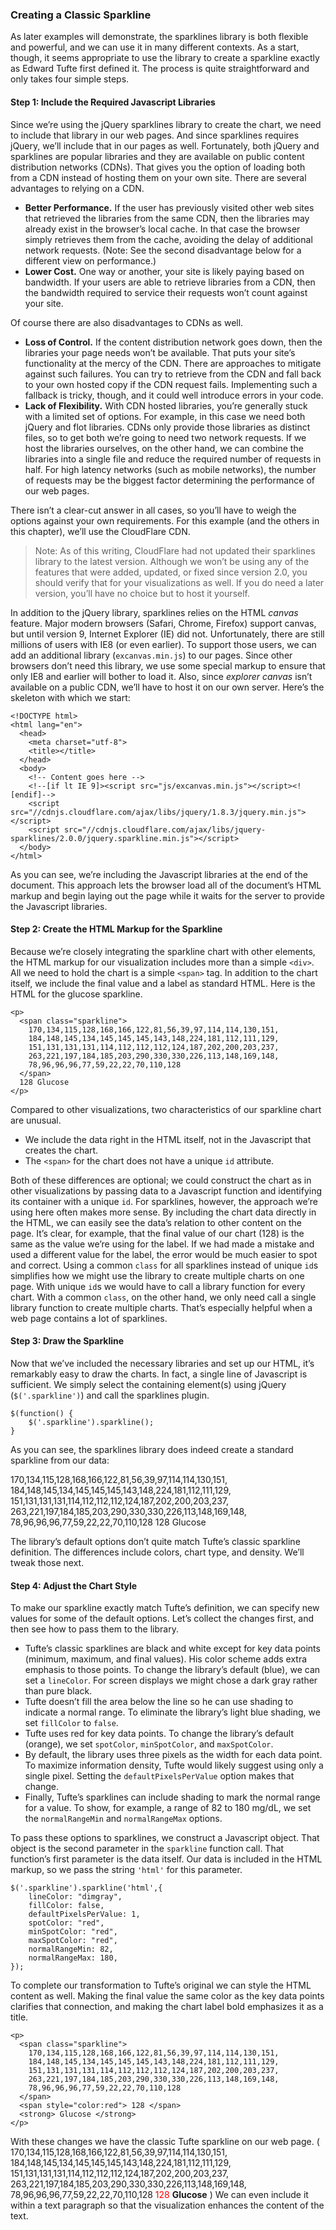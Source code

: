 ### Creating a Classic Sparkline

As later examples will demonstrate, the sparklines library is both flexible and powerful, and we can use it in many different contexts. As a start, though, it seems appropriate to use the library to create a sparkline exactly as Edward Tufte first defined it. The process is quite straightforward and only takes four simple steps.

#### Step 1: Include the Required Javascript Libraries

Since we’re using the jQuery sparklines library to create the chart, we need to include that library in our web pages. And since sparklines requires jQuery, we’ll include that in our pages as well. Fortunately, both jQuery and sparklines are popular libraries and they are available on public content distribution networks (CDNs). That gives you the option of loading both from a CDN instead of hosting them on your own site. There are several advantages to relying on a CDN.

* **Better Performance.** If the user has previously visited other web sites that retrieved the libraries from the same CDN, then the libraries may already exist in the browser’s local cache. In that case the browser simply retrieves them from the cache, avoiding the delay of additional network requests. (Note: See the second disadvantage below for a different view on performance.) 
* **Lower Cost.** One way or another, your site is likely paying based on bandwidth. If your users are able to retrieve libraries from a CDN, then the bandwidth required to service their requests won’t count against your site.

Of course there are also disadvantages to CDNs as well.

* **Loss of Control.** If the content distribution network goes down, then the libraries your page needs won’t be available. That puts your site’s functionality at the mercy of the CDN. There are approaches to mitigate against such failures. You can try to retrieve from the CDN and fall back to your own hosted copy if the CDN request fails. Implementing such a fallback is tricky, though, and it could well introduce errors in your code.
* **Lack of Flexibility.** With CDN hosted libraries, you’re generally stuck with a limited set of options. For example, in this case we need both jQuery and flot libraries. CDNs only provide those libraries as distinct files, so to get both we’re going to need two network requests. If we host the libraries ourselves, on the other hand, we can combine the libraries into a single file and reduce the required number of requests in half. For high latency networks (such as mobile networks), the number of requests may be the biggest factor determining the performance of our web pages.

There isn’t a clear-cut answer in all cases, so you’ll have to weigh the options against your own requirements. For this example (and the others in this chapter), we’ll use the CloudFlare CDN.

> Note: As of this writing, CloudFlare had not updated their sparklines library to the latest version. Although we won’t be using any of the features that were added, updated, or fixed since version 2.0, you should verify that for your visualizations as well. If you do need a later version, you’ll have no choice but to host it yourself.

In addition to the jQuery library, sparklines relies on the HTML _canvas_ feature. Major modern browsers (Safari, Chrome, Firefox) support canvas, but until version 9, Internet Explorer (IE) did not. Unfortunately, there are still millions of users with IE8 (or even earlier). To support those users, we can add an additional library (`excanvas.min.js`) to our pages. Since other browsers don’t need this library, we use some special markup to ensure that only IE8 and earlier will bother to load it. Also, since _explorer canvas_ isn’t available on a public CDN, we’ll have to host it on our own server. Here’s the skeleton with which we start:

```language-markup
<!DOCTYPE html>
<html lang="en">
  <head>
    <meta charset="utf-8">
    <title></title>
  </head>
  <body>
    <!-- Content goes here -->
    <!--[if lt IE 9]><script src="js/excanvas.min.js"></script><![endif]-->
    <script src="//cdnjs.cloudflare.com/ajax/libs/jquery/1.8.3/jquery.min.js"></script>
    <script src="//cdnjs.cloudflare.com/ajax/libs/jquery-sparklines/2.0.0/jquery.sparkline.min.js"></script>
  </body>
</html>
```

As you can see, we’re including the Javascript libraries at the end of the document. This approach lets the browser load all of the document’s HTML markup and begin laying out the page while it waits for the server to provide the Javascript libraries.

#### Step 2: Create the HTML Markup for the Sparkline

Because we’re closely integrating the sparkline chart with other elements, the HTML markup for our visualization includes more than a simple `<div>`. All we need to hold the chart is a simple `<span>` tag. In addition to the chart itself, we include the final value and a label as standard HTML. Here is the HTML for the glucose sparkline.

```language-markup
<p>
  <span class="sparkline">
    170,134,115,128,168,166,122,81,56,39,97,114,114,130,151,
    184,148,145,134,145,145,145,143,148,224,181,112,111,129,
    151,131,131,131,114,112,112,112,124,187,202,200,203,237,
    263,221,197,184,185,203,290,330,330,226,113,148,169,148,
    78,96,96,96,77,59,22,22,70,110,128
  </span>
  128 Glucose
</p>
```

Compared to other visualizations, two characteristics of our sparkline chart are unusual.

* We include the data right in the HTML itself, not in the Javascript that creates the chart.
* The `<span>` for the chart does not have a unique `id` attribute.

Both of these differences are optional; we could construct the chart as in other visualizations by passing data to a Javascript function and identifying its container with a unique `id`. For sparklines, however, the approach we’re using here often makes more sense. By including the chart data directly in the HTML, we can easily see the data’s relation to other content on the page. It’s clear, for example, that the final value of our chart (128) is the same as the value we’re using for the label. If we had made a mistake and used a different value for the label, the error would be much easier to spot and correct. Using a common `class` for all sparklines instead of unique `id`s simplifies how we might use the library to create multiple charts on one page. With unique `id`s we would have to call a library function for every chart. With a common `class`, on the other hand, we only need call a single library function to create multiple charts. That’s especially helpful when a web page contains a lot of sparklines.

#### Step 3: Draw the Sparkline

Now that we’ve included the necessary libraries and set up our HTML, it’s remarkably easy to draw the charts. In fact, a single line of Javascript is sufficient. We simply select the containing element(s) using jQuery (`$('.sparkline')`) and call the sparklines plugin.

```language-javascript
$(function() {
    $('.sparkline').sparkline();
}
```

As you can see, the sparklines library does indeed create a standard sparkline from our data:

<p>
  <span id="sparkline-chart1">
    170,134,115,128,168,166,122,81,56,39,97,114,114,130,151,
    184,148,145,134,145,145,145,143,148,224,181,112,111,129,
    151,131,131,131,114,112,112,112,124,187,202,200,203,237,
    263,221,197,184,185,203,290,330,330,226,113,148,169,148,
    78,96,96,96,77,59,22,22,70,110,128
  </span>
  128 Glucose
</p>

The library’s default options don’t quite match Tufte’s classic sparkline definition. The differences include colors, chart type, and density. We’ll tweak those next.

#### Step 4: Adjust the Chart Style

To make our sparkline exactly match Tufte’s definition, we can specify new values for some of the default options. Let’s collect the changes first, and then see how to pass them to the library.

* Tufte’s classic sparklines are black and white except for key data points (minimum, maximum, and final values). His color scheme adds extra emphasis to those points. To change the library’s default (blue), we can set a `lineColor`. For screen displays we might chose a dark gray rather than pure black.
* Tufte doesn’t fill the area below the line so he can use shading to indicate a normal range. To eliminate the library’s light blue shading, we set `fillColor` to `false`.
* Tufte uses red for key data points. To change the library’s default (orange), we set `spotColor`, `minSpotColor`, and `maxSpotColor`.
* By default, the library uses three pixels as the width for each data point. To maximize information density, Tufte would likely suggest using only a single pixel. Setting the `defaultPixelsPerValue` option makes that change.
* Finally, Tufte’s sparklines can include shading to mark the normal range for a value. To show, for example, a range of 82 to 180 mg/dL, we set the `normalRangeMin` and `normalRangeMax` options.

To pass these options to sparklines, we construct a Javascript object. That object is the second parameter in the `sparkline` function call. That function’s first parameter is the data itself. Our data is included in the HTML markup, so we pass the string `'html'` for this parameter.

```language-javascript
$('.sparkline').sparkline('html',{
    lineColor: "dimgray",
    fillColor: false,
    defaultPixelsPerValue: 1,
    spotColor: "red",
    minSpotColor: "red",
    maxSpotColor: "red",
    normalRangeMin: 82,
    normalRangeMax: 180,
});
```

To complete our transformation to Tufte’s original we can style the HTML content as well. Making the final value the same color as the key data points clarifies that connection, and making the chart label bold emphasizes it as a title.

```language-markup
<p>
  <span class="sparkline">
    170,134,115,128,168,166,122,81,56,39,97,114,114,130,151,
    184,148,145,134,145,145,145,143,148,224,181,112,111,129,
    151,131,131,131,114,112,112,112,124,187,202,200,203,237,
    263,221,197,184,185,203,290,330,330,226,113,148,169,148,
    78,96,96,96,77,59,22,22,70,110,128
  </span>
  <span style="color:red"> 128 </span>
  <strong> Glucose </strong>
</p>
```

With these changes we have the classic Tufte sparkline on our web page. ( <span id="sparkline-chart2">
    170,134,115,128,168,166,122,81,56,39,97,114,114,130,151,
    184,148,145,134,145,145,145,143,148,224,181,112,111,129,
    151,131,131,131,114,112,112,112,124,187,202,200,203,237,
    263,221,197,184,185,203,290,330,330,226,113,148,169,148,
    78,96,96,96,77,59,22,22,70,110,128
  </span>
  <span style="color:red"> 128 </span>
**Glucose** ) We can even include it within a text paragraph so that the visualization enhances the content of the text.

<script>
contentLoaded.done(function() {

$('#sparkline-chart1').sparkline();
$('#sparkline-chart2').sparkline('html',{
    lineColor: "dimgray",
    fillColor: false,
    defaultPixelsPerValue: 1,
    spotColor: "red",
    minSpotColor: "red",
    maxSpotColor: "red",
    normalRangeMin: 82,
    normalRangeMax: 180,
});


});
</script>
